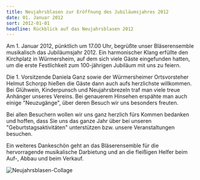```yaml
---
title: Neujahrsblasen zur Eröffnung des Jubiläumsjahres 2012
date: 01. Januar 2012
sort: 2012-01-01
headline: Rückblick auf das Neujahrsblasen 2012
---
```


Am 1. Januar 2012, pünktlich um 17.00 Uhr, begrüßte unser Bläserensemble musikalisch das Jubiläumsjahr 2012. Ein harmonischer Klang erfüllte den Kirchplatz in Würmersheim, auf dem sich viele Gäste eingefunden hatten, um die erste Festlichkeit zum 100-jährigen Jubiläum mit uns zu feiern. 

Die 1. Vorsitzende Daniela Ganz sowie der Würmersheimer Ortsvorsteher Helmut Schorpp hießen die Gäste dann auch aufs herzlichste willkommen. Bei Glühwein, Kinderpunsch und Neujahrsbrezeln traf man viele treue Anhänger unseres Vereins. Bei genauerem Hinsehen erspähte man auch einige "Neuzugänge", über deren Besuch wir uns besonders freuten.

Bei allen Besuchern wollen wir uns ganz herzlich fürs Kommen bedanken und hoffen, dass Sie uns das ganze Jahr über bei unseren "Geburtstagsaktivitäten" unterstützen bzw. unsere Veranstaltungen besuchen.

Ein weiteres Dankeschön geht an das Bläserensemble für die hervorragende musikalische Darbietung und an die fleißigen Helfer beim Auf-, Abbau und beim Verkauf.

![Neujahrsblasen-Collage](/images/rueckblick/neujahrsblasen12.jpg)
